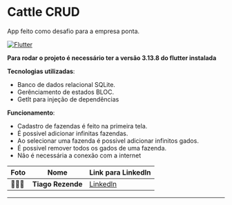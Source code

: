 # Cattle CRUD

App feito como desafio para a empresa ponta.

[![Flutter](https://img.shields.io/badge/Powered%20by-FLUTTER%20v3.13.8-blue)](https://flutter.dev/)

**Para rodar o projeto é necessário ter a versão 3.13.8 do flutter instalada**

**Tecnologias utilizadas**: 
- Banco de dados relacional SQLite.
- Gerênciamento de estados BLOC.
- GetIt para injeção de dependências

**Funcionamento**: 
- Cadastro de fazendas é feito na primeira tela.
- É possivel adicionar infinitas fazendas.
- Ao selecionar uma fazenda é possivel adicionar infinitos gados.
- É possivel remover todos os gados de uma fazenda.
- Não é necessária a conexão com a internet



| Foto                                                                                                                                                                                                    | Nome                  | Link para Linkedln                                                                                                                       |
| ------------------------------------------------------------------------------------------------------------------------------------------------------------------------------------------------------- | --------------------- | ------------------------------------------------------------------------------------------------------------------------------------ |
| 👨🏼‍💻     | **Tiago Rezende** | [Linkedln](https://www.linkedin.com/in/tiago-rezende-274a1318a/)                   |


---

